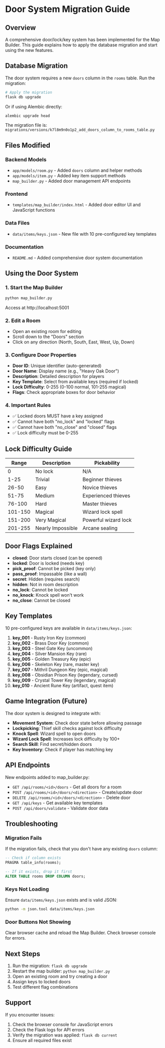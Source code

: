 # Door System Migration Guide

## Overview
A comprehensive door/lock/key system has been implemented for the Map Builder. This guide explains how to apply the database migration and start using the new features.

## Database Migration

The door system requires a new `doors` column in the `rooms` table. Run the migration:

```bash
# Apply the migration
flask db upgrade
```

Or if using Alembic directly:
```bash
alembic upgrade head
```

The migration file is: `migrations/versions/k7l8m9n0o1p2_add_doors_column_to_rooms_table.py`

## Files Modified

### Backend Models
- `app/models/room.py` - Added `doors` column and helper methods
- `app/models/item.py` - Added key item support methods
- `map_builder.py` - Added door management API endpoints

### Frontend
- `templates/map_builder/index.html` - Added door editor UI and JavaScript functions

### Data Files
- `data/items/keys.json` - New file with 10 pre-configured key templates

### Documentation
- `README.md` - Added comprehensive door system documentation

## Using the Door System

### 1. Start the Map Builder
```bash
python map_builder.py
```
Access at http://localhost:5001

### 2. Edit a Room
- Open an existing room for editing
- Scroll down to the "Doors" section
- Click on any direction (North, South, East, West, Up, Down)

### 3. Configure Door Properties
- **Door ID**: Unique identifier (auto-generated)
- **Door Name**: Display name (e.g., "Heavy Oak Door")
- **Description**: Detailed description for players
- **Key Template**: Select from available keys (required if locked)
- **Lock Difficulty**: 0-255 (0-100 normal, 101-255 magical)
- **Flags**: Check appropriate boxes for door behavior

### 4. Important Rules
- ✅ Locked doors MUST have a key assigned
- ✅ Cannot have both "no_lock" and "locked" flags
- ✅ Cannot have both "no_close" and "closed" flags
- ✅ Lock difficulty must be 0-255

## Lock Difficulty Guide

| Range | Description | Pickability |
|-------|-------------|-------------|
| 0 | No lock | N/A |
| 1-25 | Trivial | Beginner thieves |
| 26-50 | Easy | Novice thieves |
| 51-75 | Medium | Experienced thieves |
| 76-100 | Hard | Master thieves |
| 101-150 | Magical | Wizard lock spell |
| 151-200 | Very Magical | Powerful wizard lock |
| 201-255 | Nearly Impossible | Arcane sealing |

## Door Flags Explained

- **closed**: Door starts closed (can be opened)
- **locked**: Door is locked (needs key)
- **pick_proof**: Cannot be picked (key only)
- **pass_proof**: Impassable (like a wall)
- **secret**: Hidden (requires search)
- **hidden**: Not in room description
- **no_lock**: Cannot be locked
- **no_knock**: Knock spell won't work
- **no_close**: Cannot be closed

## Key Templates

10 pre-configured keys are available in `data/items/keys.json`:

1. **key_001** - Rusty Iron Key (common)
2. **key_002** - Brass Door Key (common)
3. **key_003** - Steel Gate Key (uncommon)
4. **key_004** - Silver Mansion Key (rare)
5. **key_005** - Golden Treasury Key (epic)
6. **key_006** - Skeleton Key (rare, master key)
7. **key_007** - Mithril Dungeon Key (epic, magical)
8. **key_008** - Obsidian Prison Key (legendary, cursed)
9. **key_009** - Crystal Tower Key (legendary, magical)
10. **key_010** - Ancient Rune Key (artifact, quest item)

## Game Integration (Future)

The door system is designed to integrate with:
- **Movement System**: Check door state before allowing passage
- **Lockpicking**: Thief skill checks against lock difficulty
- **Knock Spell**: Wizard spell to open doors
- **Wizard Lock Spell**: Increases lock difficulty by 100+
- **Search Skill**: Find secret/hidden doors
- **Key Inventory**: Check if player has matching key

## API Endpoints

New endpoints added to map_builder.py:

- `GET /api/rooms/<id>/doors` - Get all doors for a room
- `POST /api/rooms/<id>/doors/<direction>` - Create/update door
- `DELETE /api/rooms/<id>/doors/<direction>` - Delete door
- `GET /api/keys` - Get available key templates
- `POST /api/doors/validate` - Validate door data

## Troubleshooting

### Migration Fails
If the migration fails, check that you don't have any existing `doors` column:
```sql
-- Check if column exists
PRAGMA table_info(rooms);

-- If it exists, drop it first
ALTER TABLE rooms DROP COLUMN doors;
```

### Keys Not Loading
Ensure `data/items/keys.json` exists and is valid JSON:
```bash
python -m json.tool data/items/keys.json
```

### Door Buttons Not Showing
Clear browser cache and reload the Map Builder. Check browser console for errors.

## Next Steps

1. Run the migration: `flask db upgrade`
2. Restart the map builder: `python map_builder.py`
3. Open an existing room and try creating a door
4. Assign keys to locked doors
5. Test different flag combinations

## Support

If you encounter issues:
1. Check the browser console for JavaScript errors
2. Check the Flask logs for API errors
3. Verify the migration was applied: `flask db current`
4. Ensure all required files exist

